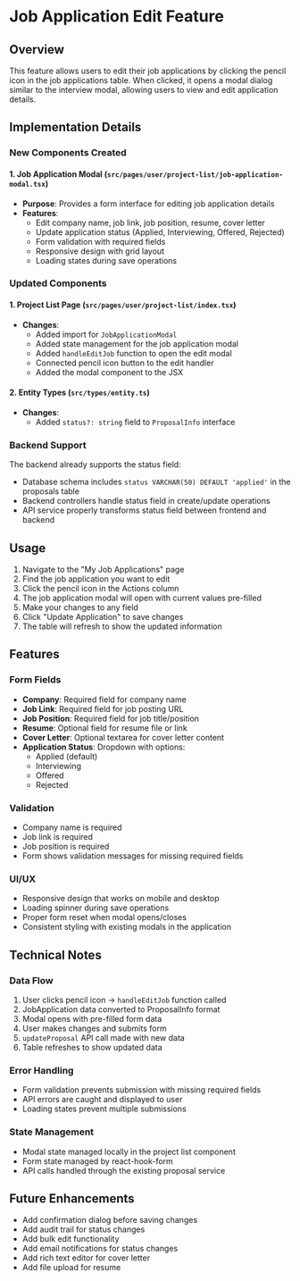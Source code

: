 # Job Application Edit Feature

## Overview
This feature allows users to edit their job applications by clicking the pencil icon in the job applications table. When clicked, it opens a modal dialog similar to the interview modal, allowing users to view and edit application details.

## Implementation Details

### New Components Created

#### 1. Job Application Modal (`src/pages/user/project-list/job-application-modal.tsx`)
- **Purpose**: Provides a form interface for editing job application details
- **Features**:
  - Edit company name, job link, job position, resume, cover letter
  - Update application status (Applied, Interviewing, Offered, Rejected)
  - Form validation with required fields
  - Responsive design with grid layout
  - Loading states during save operations

### Updated Components

#### 1. Project List Page (`src/pages/user/project-list/index.tsx`)
- **Changes**:
  - Added import for `JobApplicationModal`
  - Added state management for the job application modal
  - Added `handleEditJob` function to open the edit modal
  - Connected pencil icon button to the edit handler
  - Added the modal component to the JSX

#### 2. Entity Types (`src/types/entity.ts`)
- **Changes**:
  - Added `status?: string` field to `ProposalInfo` interface

### Backend Support
The backend already supports the status field:
- Database schema includes `status VARCHAR(50) DEFAULT 'applied'` in the proposals table
- Backend controllers handle status field in create/update operations
- API service properly transforms status field between frontend and backend

## Usage

1. Navigate to the "My Job Applications" page
2. Find the job application you want to edit
3. Click the pencil icon in the Actions column
4. The job application modal will open with current values pre-filled
5. Make your changes to any field
6. Click "Update Application" to save changes
7. The table will refresh to show the updated information

## Features

### Form Fields
- **Company**: Required field for company name
- **Job Link**: Required field for job posting URL
- **Job Position**: Required field for job title/position
- **Resume**: Optional field for resume file or link
- **Cover Letter**: Optional textarea for cover letter content
- **Application Status**: Dropdown with options:
  - Applied (default)
  - Interviewing
  - Offered
  - Rejected

### Validation
- Company name is required
- Job link is required
- Job position is required
- Form shows validation messages for missing required fields

### UI/UX
- Responsive design that works on mobile and desktop
- Loading spinner during save operations
- Proper form reset when modal opens/closes
- Consistent styling with existing modals in the application

## Technical Notes

### Data Flow
1. User clicks pencil icon → `handleEditJob` function called
2. JobApplication data converted to ProposalInfo format
3. Modal opens with pre-filled form data
4. User makes changes and submits form
5. `updateProposal` API call made with new data
6. Table refreshes to show updated data

### Error Handling
- Form validation prevents submission with missing required fields
- API errors are caught and displayed to user
- Loading states prevent multiple submissions

### State Management
- Modal state managed locally in the project list component
- Form state managed by react-hook-form
- API calls handled through the existing proposal service

## Future Enhancements
- Add confirmation dialog before saving changes
- Add audit trail for status changes
- Add bulk edit functionality
- Add email notifications for status changes
- Add rich text editor for cover letter
- Add file upload for resume 